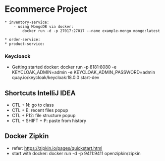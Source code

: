 # Ecommerce Project
    * inventory-service:
        - using MongoDB via docker:
            docker run -d -p 27017:27017 --name example-mongo mongo:latest
            
    * order-service:
    * product-service:

### Keycloack
* Getting started docker: docker run -p 8181:8080 -e KEYCLOAK_ADMIN=admin -e KEYCLOAK_ADMIN_PASSWORD=admin quay.io/keycloak/keycloak:18.0.0 start-dev

## Shortcuts IntelliJ IDEA

* CTL + N: go to class
* CTL + E: recent files popup
* CTL + F12: file structure popup
* CTL + SHIFT + P: paste from history

## Docker Zipkin
* refer: https://zipkin.io/pages/quickstart.html
* start with docker: docker run -d -p 9411:9411 openzipkin/zipkin



    
